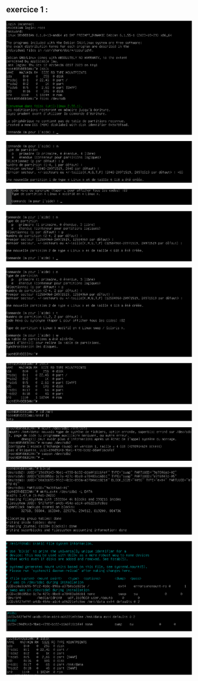 ## exercice 1 :

![](https://github.com/Shanks69000/chekpoint1-tssr/blob/main/img%20partition/Capture1.png)

![](https://github.com/Shanks69000/chekpoint1-tssr/blob/main/img%20partition/Capture2.png)

![](https://github.com/Shanks69000/chekpoint1-tssr/blob/main/img%20partition/Capture3.png)

![](https://github.com/Shanks69000/chekpoint1-tssr/blob/main/img%20partition/Capture4.png)

![](https://github.com/Shanks69000/chekpoint1-tssr/blob/main/img%20partition/Capture5.png)

![](https://github.com/Shanks69000/chekpoint1-tssr/blob/main/img%20partition/Capture6.png)

![](https://github.com/Shanks69000/chekpoint1-tssr/blob/main/img%20partition/Capture7.png)

![](https://github.com/Shanks69000/chekpoint1-tssr/blob/main/img%20partition/Capture8.png)

![](https://github.com/Shanks69000/chekpoint1-tssr/blob/main/img%20partition/Capture9.png)

![](https://github.com/Shanks69000/chekpoint1-tssr/blob/main/img%20partition/Capture10.png)

![](https://github.com/Shanks69000/chekpoint1-tssr/blob/main/img%20partition/Capture11.png)

![](https://github.com/Shanks69000/chekpoint1-tssr/blob/main/img%20partition/Capture12.png)
